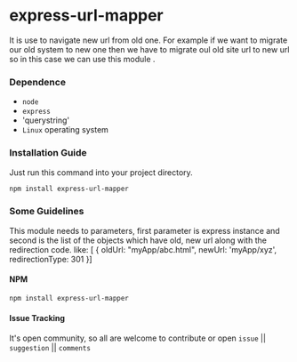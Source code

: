 # express-url-mapper

It is use to navigate new url from old one. For example if we want to migrate our old system to new one then we have to migrate oul old site url to new url so in this case we can use this module .

### Dependence
  - `node`
  - `express`
  - 'querystring'
  - `Linux` operating system

### Installation Guide
Just run this command into your project directory.
```sh
npm install express-url-mapper
```
### Some Guidelines
This module needs to parameters, first parameter is express instance and second is the list of the objects which have old, new url along with the redirection code.
like:
[
{
oldUrl: "myApp/abc.html",
newUrl: 'myApp/xyz',
redirectionType: 301
}]

#### NPM
```sh
npm install express-url-mapper
```

#### Issue Tracking
It's open community, so all are welcome to contribute or open `issue` || `suggestion` || `comments`